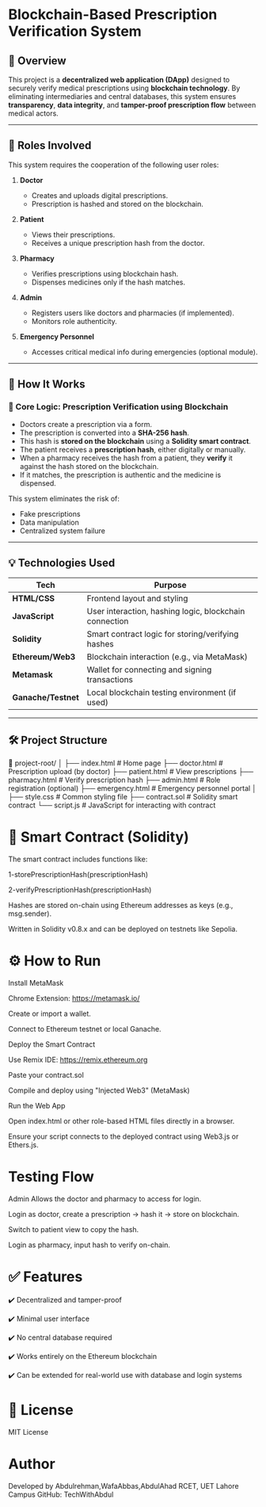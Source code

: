 # Blockchain-Based Prescription Verification System

## 📌 Overview

This project is a **decentralized web application (DApp)** designed to securely verify medical prescriptions using **blockchain technology**. By eliminating intermediaries and central databases, this system ensures **transparency**, **data integrity**, and **tamper-proof prescription flow** between medical actors.

---

## 👥 Roles Involved

This system requires the cooperation of the following user roles:

1. **Doctor**
   - Creates and uploads digital prescriptions.
   - Prescription is hashed and stored on the blockchain.

2. **Patient**
   - Views their prescriptions.
   - Receives a unique prescription hash from the doctor.

3. **Pharmacy**
   - Verifies prescriptions using blockchain hash.
   - Dispenses medicines only if the hash matches.

4. **Admin**
   - Registers users like doctors and pharmacies (if implemented).
   - Monitors role authenticity.

5. **Emergency Personnel**
   - Accesses critical medical info during emergencies (optional module).

---

## 🔐 How It Works

### 🧠 Core Logic: Prescription Verification using Blockchain

- Doctors create a prescription via a form.
- The prescription is converted into a **SHA-256 hash**.
- This hash is **stored on the blockchain** using a **Solidity smart contract**.
- The patient receives a **prescription hash**, either digitally or manually.
- When a pharmacy receives the hash from a patient, they **verify** it against the hash stored on the blockchain.
- If it matches, the prescription is authentic and the medicine is dispensed.

This system eliminates the risk of:
- Fake prescriptions
- Data manipulation
- Centralized system failure

---

## 💡 Technologies Used

| Tech            | Purpose                                  |
|------------------|-------------------------------------------|
| **HTML/CSS**      | Frontend layout and styling              |
| **JavaScript**    | User interaction, hashing logic, blockchain connection |
| **Solidity**      | Smart contract logic for storing/verifying hashes |
| **Ethereum/Web3** | Blockchain interaction (e.g., via MetaMask) |
| **Metamask**      | Wallet for connecting and signing transactions |
| **Ganache/Testnet** | Local blockchain testing environment (if used) |

---

## 🛠️ Project Structure

📁 project-root/
│
├── index.html           # Home page
├── doctor.html          # Prescription upload (by doctor)
├── patient.html         # View prescriptions
├── pharmacy.html        # Verify prescription hash
├── admin.html           # Role registration (optional)
├── emergency.html       # Emergency personnel portal
│
├── style.css            # Common styling file
├── contract.sol         # Solidity smart contract
└── script.js            # JavaScript for interacting with contract

# 🔗 Smart Contract (Solidity)
The smart contract includes functions like:

1-storePrescriptionHash(prescriptionHash)

2-verifyPrescriptionHash(prescriptionHash)

Hashes are stored on-chain using Ethereum addresses as keys (e.g., msg.sender).

Written in Solidity v0.8.x and can be deployed on testnets like Sepolia.

# ⚙️ How to Run 
Install MetaMask

Chrome Extension: https://metamask.io/

Create or import a wallet.

Connect to Ethereum testnet or local Ganache.

Deploy the Smart Contract

Use Remix IDE: https://remix.ethereum.org

Paste your contract.sol

Compile and deploy using "Injected Web3" (MetaMask)

Run the Web App

Open index.html or other role-based HTML files directly in a browser.

Ensure your script connects to the deployed contract using Web3.js or Ethers.js.

# Testing Flow

Admin Allows the doctor and pharmacy to access for login.

Login as doctor, create a prescription → hash it → store on blockchain.

Switch to patient view to copy the hash.

Login as pharmacy, input hash to verify on-chain.

# ✅ Features
✔️ Decentralized and tamper-proof

✔️ Minimal user interface

✔️ No central database required

✔️ Works entirely on the Ethereum blockchain

✔️ Can be extended for real-world use with database and login systems

# 📄 License
MIT License

# Author
Developed by Abdulrehman,WafaAbbas,AbdulAhad
RCET, UET Lahore Campus
GitHub: TechWithAbdul

